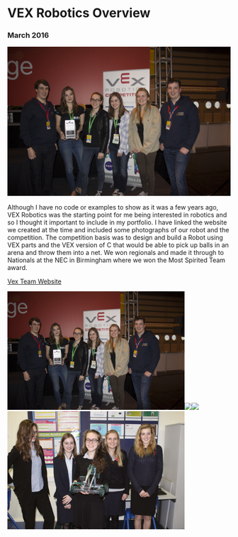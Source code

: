 <h1> VEX Robotics Overview </h1>

<h3> March 2016 </h3>

<img src="https://github.com/chellij/RIJ-Portfolio/blob/master/4.%20VEX%20Robotics/VEX%20Photo%20(2).jpg" width="800">

Although I have no code or examples to show as it was a few years ago, VEX Robotics was
the starting point for me being interested in robotics and so I thought it important to
include in my portfolio. I have linked the website we created at the time and included some
photographs of our robot and the competition.
The competition basis was to design and build a Robot using VEX parts and the VEX version
of C that would be able to pick up balls in an arena and throw them into a net. We won
regionals and made it through to Nationals at the NEC in Birmingham where we won the
Most Spirited Team award.

[Vex Team Website](https://vex622.wordpress.com/)

<img src="https://github.com/chellij/RIJ-Portfolio/blob/master/4.%20VEX%20Robotics/VEX%20Photo%20(2).jpg" width="400"><img src="https://github.com/chellij/RIJ-Portfolio/blob/master/4.%20VEX%20Robotics/VEX%20Photo%20(7).jpg" width="400"><img src="https://github.com/chellij/RIJ-Portfolio/blob/master/4.%20VEX%20Robotics/VEX%20Photo%20(6).jpg" width="400"><img src="https://github.com/chellij/RIJ-Portfolio/blob/master/4.%20VEX%20Robotics/VEX%20Photo%20(3).jpg" width="400">

